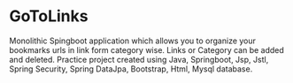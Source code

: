 # GoToLinks
Monolithic Spingboot application which allows you to organize your bookmarks urls in link form category wise. Links or Category can be added and deleted.
Practice project created using Java, Springboot, Jsp, Jstl, Spring Security, Spring DataJpa, Bootstrap, Html, Mysql database.
